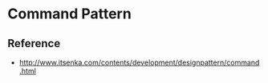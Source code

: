 # Command Pattern

## Reference

- http://www.itsenka.com/contents/development/designpattern/command.html